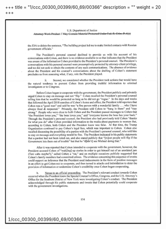 +++
title = "1/ccc_00300_00399/60_69/00366"
description = ""
weight = 20
+++

<table style="border:2px solid black;max-width:800px;max-height:800px;" 
><tr><td>
<img class="center-fit-jpg"
src="/jpg_/jpg_mueller_report_searchable_366.jpg">
1/ccc_00300_00399/60_69/00366
</img></td></tr></table>
